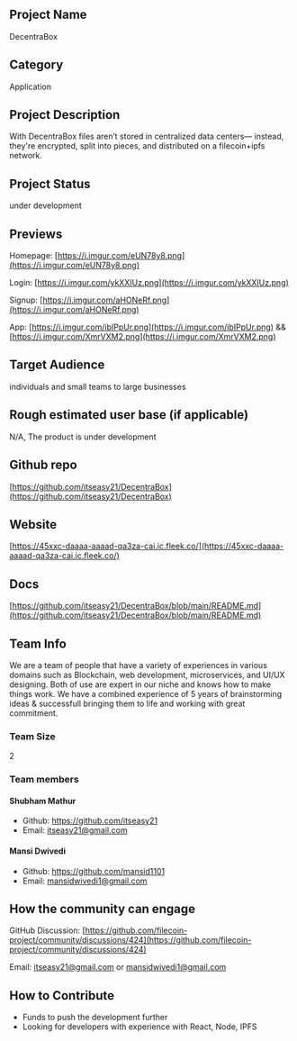 ## Project Name 
DecentraBox

## Category 
Application

## Project Description
With DecentraBox files aren’t stored in centralized data centers— instead, they're encrypted, split into pieces, and distributed on a filecoin+ipfs network.

## Project Status
under development

## Previews
Homepage: [https://i.imgur.com/eUN78y8.png](https://i.imgur.com/eUN78y8.png)

Login: [https://i.imgur.com/ykXXIUz.png](https://i.imgur.com/ykXXIUz.png)

Signup: [https://i.imgur.com/aHONeRf.png](https://i.imgur.com/aHONeRf.png)

App: [https://i.imgur.com/ibIPpUr.png](https://i.imgur.com/ibIPpUr.png)  &&  [https://i.imgur.com/XmrVXM2.png](https://i.imgur.com/XmrVXM2.png)


## Target Audience
individuals and small teams to large businesses

## Rough estimated user base (if applicable)
N/A, The product is under development

## Github repo
[https://github.com/itseasy21/DecentraBox](https://github.com/itseasy21/DecentraBox)

## Website
[https://45xxc-daaaa-aaaad-qa3za-cai.ic.fleek.co/](https://45xxc-daaaa-aaaad-qa3za-cai.ic.fleek.co/)

## Docs
[https://github.com/itseasy21/DecentraBox/blob/main/README.md](https://github.com/itseasy21/DecentraBox/blob/main/README.md)

## Team Info
We are a team of people that have a variety of experiences in various domains such as Blockchain, web development, microservices, and UI/UX designing. 
Both of use are expert in our niche and knows how to make things work. We have a combined experience of 5 years of brainstorming ideas & successfull bringing them to life and working with great commitment.

### Team Size  
2

### Team members  
#### Shubham Mathur
- Github: https://github.com/itseasy21
- Email: itseasy21@gmail.com
#### Mansi Dwivedi
- Github: https://github.com/mansid1101
- Email: mansidwivedi1@gmail.com 

## How the community can engage
GitHub Discussion: [https://github.com/filecoin-project/community/discussions/424](https://github.com/filecoin-project/community/discussions/424)

Email: itseasy21@gmail.com or mansidwivedi1@gmail.com  

## How to Contribute
- Funds to push the development further
- Looking for developers with experience with React, Node, IPFS
